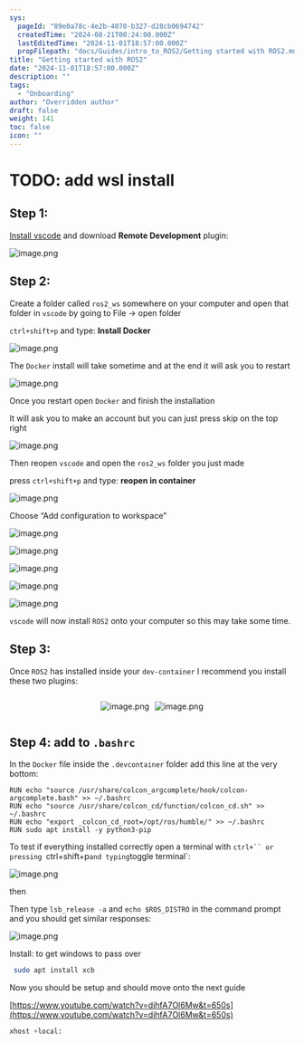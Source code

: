 ```yaml
---
sys:
  pageId: "89e0a78c-4e2b-4070-b327-d28cb0694742"
  createdTime: "2024-08-21T00:24:00.000Z"
  lastEditedTime: "2024-11-01T18:57:00.000Z"
  propFilepath: "docs/Guides/intro_to_ROS2/Getting started with ROS2.md"
title: "Getting started with ROS2"
date: "2024-11-01T18:57:00.000Z"
description: ""
tags:
  - "Onboarding"
author: "Overridden author"
draft: false
weight: 141
toc: false
icon: ""
---
```


# TODO: add wsl install

## Step 1:

[Install vscode](https://code.visualstudio.com/download) and download **Remote Development** plugin:

![image.png](https://prod-files-secure.s3.us-west-2.amazonaws.com/d518164a-d88e-44d1-a4ee-3adb3bd8bce0/efb52993-1881-4a40-b95e-6f020334f022/image.png?X-Amz-Algorithm=AWS4-HMAC-SHA256&X-Amz-Content-Sha256=UNSIGNED-PAYLOAD&X-Amz-Credential=ASIAZI2LB4667557DOLN%2F20250209%2Fus-west-2%2Fs3%2Faws4_request&X-Amz-Date=20250209T220250Z&X-Amz-Expires=3600&X-Amz-Security-Token=IQoJb3JpZ2luX2VjEJT%2F%2F%2F%2F%2F%2F%2F%2F%2F%2FwEaCXVzLXdlc3QtMiJHMEUCIQCKS6mEZ1hZ4e2%2FZvm2nI8v%2BM1x4ZiJSzgiyB0%2F6Ri0OwIgIcpc1v3n36Jr4SIj1ehG5iMtYL43sQikREJw5m1UEGcqiAQIrf%2F%2F%2F%2F%2F%2F%2F%2F%2F%2FARAAGgw2Mzc0MjMxODM4MDUiDGeOUifabnA4IfCgQircA2W%2FYPvi9qB8pdj%2F9NzcuOJbRsRJxmzKcPJaDv5MnTRvCUEfIUWPGDrFUU6cTvcFxH7dv7XOfRhjqdMCcdaX%2F5O94UFqO%2Bkd3kalKQqIobGEp%2FKfRsk2E6JNttwzMt8AaC41lRLYhVzZVh44v4K0HijU3SbG%2BP%2BQSmmIiG5c3wbMDrbzbxmdFTI7Tuaip5eKBwkQVByrXzG58Retnf8oF5kt%2FmEVU%2FEQq3YMC8p%2Flvwip0C7sX54kKoyh%2Flfk0SP9GnelJJiOEdC7bRzhhJLrl%2BcoDEE1213odi0TjNVKyhM%2FlzZ2ss72XNhpKpLBf7fv8Cllr1xw8E6Lq%2FwmUe3ca1dOwMKQ7%2BgzIVCslGgH8TKlbRtkd5cl6KKRiqQnSvUHrD9H%2Fbu7qY86DOrTnVZoYrfH9V37CAZZtH69%2Bpa72LKL9DATettyRAcqdKGtyQRXcBWqdCW1vSUk5CTIChjCsiHJQ%2FSCsxFvlVBk50nxqN%2FJ%2BB1NkCdhKIlyldYgNPFHfF9MrGBrwXJsP4jIynoIopb7WEJWp8hN1%2BESvG3WrJ3JK82PZgnnyZ0EQMFzNvIfyxm6Za4yV8buQ2JIWpaiVI6jGd9T3Jom1L3zFJ3%2F5b3inwFmmBsSx8nbpwtMPmOpL0GOqUB3KyIfvKtWBDMX7wulzjPUwuA8MuONaPNQIA%2BaytZyPZd4JOuqz7rgnEnWXIIDXgkG6VQRCd%2BUnGhyWpKH%2BW9gsSDqYPRlJXyg8MCooeG3kYWNHxwTA6TQzhishZxCJcaKy3vJ%2FOQhVqVE93aAaHmzywMTioPnwaAnOO06YwKPtF4D39VvwJu0KcQ4y%2FPxcroGYhgT8eIQJp2M1VRiumwtcvNpkxe&X-Amz-Signature=23dfbaa529d87bf37c52457b128c4e3c732f0ecb28fa51d028fcd4cd8aec6272&X-Amz-SignedHeaders=host&x-id=GetObject)

## Step 2:

Create a folder called `ros2_ws` somewhere on your computer and open that folder in `vscode` by going to File → open folder 

`ctrl+shift+p` and type: **Install Docker**

![image.png](https://prod-files-secure.s3.us-west-2.amazonaws.com/d518164a-d88e-44d1-a4ee-3adb3bd8bce0/2269dc0e-1cd5-47ff-bceb-c04ad9b2eab0/image.png?X-Amz-Algorithm=AWS4-HMAC-SHA256&X-Amz-Content-Sha256=UNSIGNED-PAYLOAD&X-Amz-Credential=ASIAZI2LB4667557DOLN%2F20250209%2Fus-west-2%2Fs3%2Faws4_request&X-Amz-Date=20250209T220250Z&X-Amz-Expires=3600&X-Amz-Security-Token=IQoJb3JpZ2luX2VjEJT%2F%2F%2F%2F%2F%2F%2F%2F%2F%2FwEaCXVzLXdlc3QtMiJHMEUCIQCKS6mEZ1hZ4e2%2FZvm2nI8v%2BM1x4ZiJSzgiyB0%2F6Ri0OwIgIcpc1v3n36Jr4SIj1ehG5iMtYL43sQikREJw5m1UEGcqiAQIrf%2F%2F%2F%2F%2F%2F%2F%2F%2F%2FARAAGgw2Mzc0MjMxODM4MDUiDGeOUifabnA4IfCgQircA2W%2FYPvi9qB8pdj%2F9NzcuOJbRsRJxmzKcPJaDv5MnTRvCUEfIUWPGDrFUU6cTvcFxH7dv7XOfRhjqdMCcdaX%2F5O94UFqO%2Bkd3kalKQqIobGEp%2FKfRsk2E6JNttwzMt8AaC41lRLYhVzZVh44v4K0HijU3SbG%2BP%2BQSmmIiG5c3wbMDrbzbxmdFTI7Tuaip5eKBwkQVByrXzG58Retnf8oF5kt%2FmEVU%2FEQq3YMC8p%2Flvwip0C7sX54kKoyh%2Flfk0SP9GnelJJiOEdC7bRzhhJLrl%2BcoDEE1213odi0TjNVKyhM%2FlzZ2ss72XNhpKpLBf7fv8Cllr1xw8E6Lq%2FwmUe3ca1dOwMKQ7%2BgzIVCslGgH8TKlbRtkd5cl6KKRiqQnSvUHrD9H%2Fbu7qY86DOrTnVZoYrfH9V37CAZZtH69%2Bpa72LKL9DATettyRAcqdKGtyQRXcBWqdCW1vSUk5CTIChjCsiHJQ%2FSCsxFvlVBk50nxqN%2FJ%2BB1NkCdhKIlyldYgNPFHfF9MrGBrwXJsP4jIynoIopb7WEJWp8hN1%2BESvG3WrJ3JK82PZgnnyZ0EQMFzNvIfyxm6Za4yV8buQ2JIWpaiVI6jGd9T3Jom1L3zFJ3%2F5b3inwFmmBsSx8nbpwtMPmOpL0GOqUB3KyIfvKtWBDMX7wulzjPUwuA8MuONaPNQIA%2BaytZyPZd4JOuqz7rgnEnWXIIDXgkG6VQRCd%2BUnGhyWpKH%2BW9gsSDqYPRlJXyg8MCooeG3kYWNHxwTA6TQzhishZxCJcaKy3vJ%2FOQhVqVE93aAaHmzywMTioPnwaAnOO06YwKPtF4D39VvwJu0KcQ4y%2FPxcroGYhgT8eIQJp2M1VRiumwtcvNpkxe&X-Amz-Signature=cbd45abef7f7f20536e000a0ec1dd783d0c07ff19a12b799d2ab9255b52f32e0&X-Amz-SignedHeaders=host&x-id=GetObject)

The `Docker` install will take sometime and at the end it will ask you to restart

![image.png](https://prod-files-secure.s3.us-west-2.amazonaws.com/d518164a-d88e-44d1-a4ee-3adb3bd8bce0/ed233f78-be33-4b1f-b89c-9c346c0e961e/image.png?X-Amz-Algorithm=AWS4-HMAC-SHA256&X-Amz-Content-Sha256=UNSIGNED-PAYLOAD&X-Amz-Credential=ASIAZI2LB4667557DOLN%2F20250209%2Fus-west-2%2Fs3%2Faws4_request&X-Amz-Date=20250209T220250Z&X-Amz-Expires=3600&X-Amz-Security-Token=IQoJb3JpZ2luX2VjEJT%2F%2F%2F%2F%2F%2F%2F%2F%2F%2FwEaCXVzLXdlc3QtMiJHMEUCIQCKS6mEZ1hZ4e2%2FZvm2nI8v%2BM1x4ZiJSzgiyB0%2F6Ri0OwIgIcpc1v3n36Jr4SIj1ehG5iMtYL43sQikREJw5m1UEGcqiAQIrf%2F%2F%2F%2F%2F%2F%2F%2F%2F%2FARAAGgw2Mzc0MjMxODM4MDUiDGeOUifabnA4IfCgQircA2W%2FYPvi9qB8pdj%2F9NzcuOJbRsRJxmzKcPJaDv5MnTRvCUEfIUWPGDrFUU6cTvcFxH7dv7XOfRhjqdMCcdaX%2F5O94UFqO%2Bkd3kalKQqIobGEp%2FKfRsk2E6JNttwzMt8AaC41lRLYhVzZVh44v4K0HijU3SbG%2BP%2BQSmmIiG5c3wbMDrbzbxmdFTI7Tuaip5eKBwkQVByrXzG58Retnf8oF5kt%2FmEVU%2FEQq3YMC8p%2Flvwip0C7sX54kKoyh%2Flfk0SP9GnelJJiOEdC7bRzhhJLrl%2BcoDEE1213odi0TjNVKyhM%2FlzZ2ss72XNhpKpLBf7fv8Cllr1xw8E6Lq%2FwmUe3ca1dOwMKQ7%2BgzIVCslGgH8TKlbRtkd5cl6KKRiqQnSvUHrD9H%2Fbu7qY86DOrTnVZoYrfH9V37CAZZtH69%2Bpa72LKL9DATettyRAcqdKGtyQRXcBWqdCW1vSUk5CTIChjCsiHJQ%2FSCsxFvlVBk50nxqN%2FJ%2BB1NkCdhKIlyldYgNPFHfF9MrGBrwXJsP4jIynoIopb7WEJWp8hN1%2BESvG3WrJ3JK82PZgnnyZ0EQMFzNvIfyxm6Za4yV8buQ2JIWpaiVI6jGd9T3Jom1L3zFJ3%2F5b3inwFmmBsSx8nbpwtMPmOpL0GOqUB3KyIfvKtWBDMX7wulzjPUwuA8MuONaPNQIA%2BaytZyPZd4JOuqz7rgnEnWXIIDXgkG6VQRCd%2BUnGhyWpKH%2BW9gsSDqYPRlJXyg8MCooeG3kYWNHxwTA6TQzhishZxCJcaKy3vJ%2FOQhVqVE93aAaHmzywMTioPnwaAnOO06YwKPtF4D39VvwJu0KcQ4y%2FPxcroGYhgT8eIQJp2M1VRiumwtcvNpkxe&X-Amz-Signature=ff6c5518494f50b79eba17e9c05e6dbc07ef6c7b9fcbfb88cd1cd2ce78f35995&X-Amz-SignedHeaders=host&x-id=GetObject)

Once you restart open `Docker` and finish the installation

It will ask you to make an account but you can just press skip on the top right

![image.png](https://prod-files-secure.s3.us-west-2.amazonaws.com/d518164a-d88e-44d1-a4ee-3adb3bd8bce0/21010ad9-1659-4fd9-9f59-9932a09b2a3d/image.png?X-Amz-Algorithm=AWS4-HMAC-SHA256&X-Amz-Content-Sha256=UNSIGNED-PAYLOAD&X-Amz-Credential=ASIAZI2LB4667557DOLN%2F20250209%2Fus-west-2%2Fs3%2Faws4_request&X-Amz-Date=20250209T220250Z&X-Amz-Expires=3600&X-Amz-Security-Token=IQoJb3JpZ2luX2VjEJT%2F%2F%2F%2F%2F%2F%2F%2F%2F%2FwEaCXVzLXdlc3QtMiJHMEUCIQCKS6mEZ1hZ4e2%2FZvm2nI8v%2BM1x4ZiJSzgiyB0%2F6Ri0OwIgIcpc1v3n36Jr4SIj1ehG5iMtYL43sQikREJw5m1UEGcqiAQIrf%2F%2F%2F%2F%2F%2F%2F%2F%2F%2FARAAGgw2Mzc0MjMxODM4MDUiDGeOUifabnA4IfCgQircA2W%2FYPvi9qB8pdj%2F9NzcuOJbRsRJxmzKcPJaDv5MnTRvCUEfIUWPGDrFUU6cTvcFxH7dv7XOfRhjqdMCcdaX%2F5O94UFqO%2Bkd3kalKQqIobGEp%2FKfRsk2E6JNttwzMt8AaC41lRLYhVzZVh44v4K0HijU3SbG%2BP%2BQSmmIiG5c3wbMDrbzbxmdFTI7Tuaip5eKBwkQVByrXzG58Retnf8oF5kt%2FmEVU%2FEQq3YMC8p%2Flvwip0C7sX54kKoyh%2Flfk0SP9GnelJJiOEdC7bRzhhJLrl%2BcoDEE1213odi0TjNVKyhM%2FlzZ2ss72XNhpKpLBf7fv8Cllr1xw8E6Lq%2FwmUe3ca1dOwMKQ7%2BgzIVCslGgH8TKlbRtkd5cl6KKRiqQnSvUHrD9H%2Fbu7qY86DOrTnVZoYrfH9V37CAZZtH69%2Bpa72LKL9DATettyRAcqdKGtyQRXcBWqdCW1vSUk5CTIChjCsiHJQ%2FSCsxFvlVBk50nxqN%2FJ%2BB1NkCdhKIlyldYgNPFHfF9MrGBrwXJsP4jIynoIopb7WEJWp8hN1%2BESvG3WrJ3JK82PZgnnyZ0EQMFzNvIfyxm6Za4yV8buQ2JIWpaiVI6jGd9T3Jom1L3zFJ3%2F5b3inwFmmBsSx8nbpwtMPmOpL0GOqUB3KyIfvKtWBDMX7wulzjPUwuA8MuONaPNQIA%2BaytZyPZd4JOuqz7rgnEnWXIIDXgkG6VQRCd%2BUnGhyWpKH%2BW9gsSDqYPRlJXyg8MCooeG3kYWNHxwTA6TQzhishZxCJcaKy3vJ%2FOQhVqVE93aAaHmzywMTioPnwaAnOO06YwKPtF4D39VvwJu0KcQ4y%2FPxcroGYhgT8eIQJp2M1VRiumwtcvNpkxe&X-Amz-Signature=b6067243d738bb5da0f3935c60e810f4c669804e6125f5227995d9de34a9c5ad&X-Amz-SignedHeaders=host&x-id=GetObject)

Then reopen `vscode` and open the `ros2_ws` folder you just made

press `ctrl+shift+p` and type: **reopen in container**

![image.png](https://prod-files-secure.s3.us-west-2.amazonaws.com/d518164a-d88e-44d1-a4ee-3adb3bd8bce0/4e93b8c2-41ad-488c-8095-c74205196118/image.png?X-Amz-Algorithm=AWS4-HMAC-SHA256&X-Amz-Content-Sha256=UNSIGNED-PAYLOAD&X-Amz-Credential=ASIAZI2LB4667557DOLN%2F20250209%2Fus-west-2%2Fs3%2Faws4_request&X-Amz-Date=20250209T220250Z&X-Amz-Expires=3600&X-Amz-Security-Token=IQoJb3JpZ2luX2VjEJT%2F%2F%2F%2F%2F%2F%2F%2F%2F%2FwEaCXVzLXdlc3QtMiJHMEUCIQCKS6mEZ1hZ4e2%2FZvm2nI8v%2BM1x4ZiJSzgiyB0%2F6Ri0OwIgIcpc1v3n36Jr4SIj1ehG5iMtYL43sQikREJw5m1UEGcqiAQIrf%2F%2F%2F%2F%2F%2F%2F%2F%2F%2FARAAGgw2Mzc0MjMxODM4MDUiDGeOUifabnA4IfCgQircA2W%2FYPvi9qB8pdj%2F9NzcuOJbRsRJxmzKcPJaDv5MnTRvCUEfIUWPGDrFUU6cTvcFxH7dv7XOfRhjqdMCcdaX%2F5O94UFqO%2Bkd3kalKQqIobGEp%2FKfRsk2E6JNttwzMt8AaC41lRLYhVzZVh44v4K0HijU3SbG%2BP%2BQSmmIiG5c3wbMDrbzbxmdFTI7Tuaip5eKBwkQVByrXzG58Retnf8oF5kt%2FmEVU%2FEQq3YMC8p%2Flvwip0C7sX54kKoyh%2Flfk0SP9GnelJJiOEdC7bRzhhJLrl%2BcoDEE1213odi0TjNVKyhM%2FlzZ2ss72XNhpKpLBf7fv8Cllr1xw8E6Lq%2FwmUe3ca1dOwMKQ7%2BgzIVCslGgH8TKlbRtkd5cl6KKRiqQnSvUHrD9H%2Fbu7qY86DOrTnVZoYrfH9V37CAZZtH69%2Bpa72LKL9DATettyRAcqdKGtyQRXcBWqdCW1vSUk5CTIChjCsiHJQ%2FSCsxFvlVBk50nxqN%2FJ%2BB1NkCdhKIlyldYgNPFHfF9MrGBrwXJsP4jIynoIopb7WEJWp8hN1%2BESvG3WrJ3JK82PZgnnyZ0EQMFzNvIfyxm6Za4yV8buQ2JIWpaiVI6jGd9T3Jom1L3zFJ3%2F5b3inwFmmBsSx8nbpwtMPmOpL0GOqUB3KyIfvKtWBDMX7wulzjPUwuA8MuONaPNQIA%2BaytZyPZd4JOuqz7rgnEnWXIIDXgkG6VQRCd%2BUnGhyWpKH%2BW9gsSDqYPRlJXyg8MCooeG3kYWNHxwTA6TQzhishZxCJcaKy3vJ%2FOQhVqVE93aAaHmzywMTioPnwaAnOO06YwKPtF4D39VvwJu0KcQ4y%2FPxcroGYhgT8eIQJp2M1VRiumwtcvNpkxe&X-Amz-Signature=25c57d6c6e1761d1385b780c434592486fd3f7bcd00627a665dacc0271340b5f&X-Amz-SignedHeaders=host&x-id=GetObject)

Choose “Add configuration to workspace”

![image.png](https://prod-files-secure.s3.us-west-2.amazonaws.com/d518164a-d88e-44d1-a4ee-3adb3bd8bce0/9560b282-5060-4989-ba37-97e7b2c22476/image.png?X-Amz-Algorithm=AWS4-HMAC-SHA256&X-Amz-Content-Sha256=UNSIGNED-PAYLOAD&X-Amz-Credential=ASIAZI2LB4667557DOLN%2F20250209%2Fus-west-2%2Fs3%2Faws4_request&X-Amz-Date=20250209T220250Z&X-Amz-Expires=3600&X-Amz-Security-Token=IQoJb3JpZ2luX2VjEJT%2F%2F%2F%2F%2F%2F%2F%2F%2F%2FwEaCXVzLXdlc3QtMiJHMEUCIQCKS6mEZ1hZ4e2%2FZvm2nI8v%2BM1x4ZiJSzgiyB0%2F6Ri0OwIgIcpc1v3n36Jr4SIj1ehG5iMtYL43sQikREJw5m1UEGcqiAQIrf%2F%2F%2F%2F%2F%2F%2F%2F%2F%2FARAAGgw2Mzc0MjMxODM4MDUiDGeOUifabnA4IfCgQircA2W%2FYPvi9qB8pdj%2F9NzcuOJbRsRJxmzKcPJaDv5MnTRvCUEfIUWPGDrFUU6cTvcFxH7dv7XOfRhjqdMCcdaX%2F5O94UFqO%2Bkd3kalKQqIobGEp%2FKfRsk2E6JNttwzMt8AaC41lRLYhVzZVh44v4K0HijU3SbG%2BP%2BQSmmIiG5c3wbMDrbzbxmdFTI7Tuaip5eKBwkQVByrXzG58Retnf8oF5kt%2FmEVU%2FEQq3YMC8p%2Flvwip0C7sX54kKoyh%2Flfk0SP9GnelJJiOEdC7bRzhhJLrl%2BcoDEE1213odi0TjNVKyhM%2FlzZ2ss72XNhpKpLBf7fv8Cllr1xw8E6Lq%2FwmUe3ca1dOwMKQ7%2BgzIVCslGgH8TKlbRtkd5cl6KKRiqQnSvUHrD9H%2Fbu7qY86DOrTnVZoYrfH9V37CAZZtH69%2Bpa72LKL9DATettyRAcqdKGtyQRXcBWqdCW1vSUk5CTIChjCsiHJQ%2FSCsxFvlVBk50nxqN%2FJ%2BB1NkCdhKIlyldYgNPFHfF9MrGBrwXJsP4jIynoIopb7WEJWp8hN1%2BESvG3WrJ3JK82PZgnnyZ0EQMFzNvIfyxm6Za4yV8buQ2JIWpaiVI6jGd9T3Jom1L3zFJ3%2F5b3inwFmmBsSx8nbpwtMPmOpL0GOqUB3KyIfvKtWBDMX7wulzjPUwuA8MuONaPNQIA%2BaytZyPZd4JOuqz7rgnEnWXIIDXgkG6VQRCd%2BUnGhyWpKH%2BW9gsSDqYPRlJXyg8MCooeG3kYWNHxwTA6TQzhishZxCJcaKy3vJ%2FOQhVqVE93aAaHmzywMTioPnwaAnOO06YwKPtF4D39VvwJu0KcQ4y%2FPxcroGYhgT8eIQJp2M1VRiumwtcvNpkxe&X-Amz-Signature=77bd3b7d9459b8b1cb096686b342174bdc2fd1a50282af28300ee001430f7c4f&X-Amz-SignedHeaders=host&x-id=GetObject)

![image.png](https://prod-files-secure.s3.us-west-2.amazonaws.com/d518164a-d88e-44d1-a4ee-3adb3bd8bce0/2ee63f81-886b-48e8-a553-dc6e5eac99e4/image.png?X-Amz-Algorithm=AWS4-HMAC-SHA256&X-Amz-Content-Sha256=UNSIGNED-PAYLOAD&X-Amz-Credential=ASIAZI2LB4667557DOLN%2F20250209%2Fus-west-2%2Fs3%2Faws4_request&X-Amz-Date=20250209T220250Z&X-Amz-Expires=3600&X-Amz-Security-Token=IQoJb3JpZ2luX2VjEJT%2F%2F%2F%2F%2F%2F%2F%2F%2F%2FwEaCXVzLXdlc3QtMiJHMEUCIQCKS6mEZ1hZ4e2%2FZvm2nI8v%2BM1x4ZiJSzgiyB0%2F6Ri0OwIgIcpc1v3n36Jr4SIj1ehG5iMtYL43sQikREJw5m1UEGcqiAQIrf%2F%2F%2F%2F%2F%2F%2F%2F%2F%2FARAAGgw2Mzc0MjMxODM4MDUiDGeOUifabnA4IfCgQircA2W%2FYPvi9qB8pdj%2F9NzcuOJbRsRJxmzKcPJaDv5MnTRvCUEfIUWPGDrFUU6cTvcFxH7dv7XOfRhjqdMCcdaX%2F5O94UFqO%2Bkd3kalKQqIobGEp%2FKfRsk2E6JNttwzMt8AaC41lRLYhVzZVh44v4K0HijU3SbG%2BP%2BQSmmIiG5c3wbMDrbzbxmdFTI7Tuaip5eKBwkQVByrXzG58Retnf8oF5kt%2FmEVU%2FEQq3YMC8p%2Flvwip0C7sX54kKoyh%2Flfk0SP9GnelJJiOEdC7bRzhhJLrl%2BcoDEE1213odi0TjNVKyhM%2FlzZ2ss72XNhpKpLBf7fv8Cllr1xw8E6Lq%2FwmUe3ca1dOwMKQ7%2BgzIVCslGgH8TKlbRtkd5cl6KKRiqQnSvUHrD9H%2Fbu7qY86DOrTnVZoYrfH9V37CAZZtH69%2Bpa72LKL9DATettyRAcqdKGtyQRXcBWqdCW1vSUk5CTIChjCsiHJQ%2FSCsxFvlVBk50nxqN%2FJ%2BB1NkCdhKIlyldYgNPFHfF9MrGBrwXJsP4jIynoIopb7WEJWp8hN1%2BESvG3WrJ3JK82PZgnnyZ0EQMFzNvIfyxm6Za4yV8buQ2JIWpaiVI6jGd9T3Jom1L3zFJ3%2F5b3inwFmmBsSx8nbpwtMPmOpL0GOqUB3KyIfvKtWBDMX7wulzjPUwuA8MuONaPNQIA%2BaytZyPZd4JOuqz7rgnEnWXIIDXgkG6VQRCd%2BUnGhyWpKH%2BW9gsSDqYPRlJXyg8MCooeG3kYWNHxwTA6TQzhishZxCJcaKy3vJ%2FOQhVqVE93aAaHmzywMTioPnwaAnOO06YwKPtF4D39VvwJu0KcQ4y%2FPxcroGYhgT8eIQJp2M1VRiumwtcvNpkxe&X-Amz-Signature=ec3c7b1e0769c999da2397aca03a87370cf87171de3253daf2f2379f7bb74122&X-Amz-SignedHeaders=host&x-id=GetObject)

![image.png](https://prod-files-secure.s3.us-west-2.amazonaws.com/d518164a-d88e-44d1-a4ee-3adb3bd8bce0/ae1580b2-b048-407e-aed9-b584224a7a04/image.png?X-Amz-Algorithm=AWS4-HMAC-SHA256&X-Amz-Content-Sha256=UNSIGNED-PAYLOAD&X-Amz-Credential=ASIAZI2LB4667557DOLN%2F20250209%2Fus-west-2%2Fs3%2Faws4_request&X-Amz-Date=20250209T220250Z&X-Amz-Expires=3600&X-Amz-Security-Token=IQoJb3JpZ2luX2VjEJT%2F%2F%2F%2F%2F%2F%2F%2F%2F%2FwEaCXVzLXdlc3QtMiJHMEUCIQCKS6mEZ1hZ4e2%2FZvm2nI8v%2BM1x4ZiJSzgiyB0%2F6Ri0OwIgIcpc1v3n36Jr4SIj1ehG5iMtYL43sQikREJw5m1UEGcqiAQIrf%2F%2F%2F%2F%2F%2F%2F%2F%2F%2FARAAGgw2Mzc0MjMxODM4MDUiDGeOUifabnA4IfCgQircA2W%2FYPvi9qB8pdj%2F9NzcuOJbRsRJxmzKcPJaDv5MnTRvCUEfIUWPGDrFUU6cTvcFxH7dv7XOfRhjqdMCcdaX%2F5O94UFqO%2Bkd3kalKQqIobGEp%2FKfRsk2E6JNttwzMt8AaC41lRLYhVzZVh44v4K0HijU3SbG%2BP%2BQSmmIiG5c3wbMDrbzbxmdFTI7Tuaip5eKBwkQVByrXzG58Retnf8oF5kt%2FmEVU%2FEQq3YMC8p%2Flvwip0C7sX54kKoyh%2Flfk0SP9GnelJJiOEdC7bRzhhJLrl%2BcoDEE1213odi0TjNVKyhM%2FlzZ2ss72XNhpKpLBf7fv8Cllr1xw8E6Lq%2FwmUe3ca1dOwMKQ7%2BgzIVCslGgH8TKlbRtkd5cl6KKRiqQnSvUHrD9H%2Fbu7qY86DOrTnVZoYrfH9V37CAZZtH69%2Bpa72LKL9DATettyRAcqdKGtyQRXcBWqdCW1vSUk5CTIChjCsiHJQ%2FSCsxFvlVBk50nxqN%2FJ%2BB1NkCdhKIlyldYgNPFHfF9MrGBrwXJsP4jIynoIopb7WEJWp8hN1%2BESvG3WrJ3JK82PZgnnyZ0EQMFzNvIfyxm6Za4yV8buQ2JIWpaiVI6jGd9T3Jom1L3zFJ3%2F5b3inwFmmBsSx8nbpwtMPmOpL0GOqUB3KyIfvKtWBDMX7wulzjPUwuA8MuONaPNQIA%2BaytZyPZd4JOuqz7rgnEnWXIIDXgkG6VQRCd%2BUnGhyWpKH%2BW9gsSDqYPRlJXyg8MCooeG3kYWNHxwTA6TQzhishZxCJcaKy3vJ%2FOQhVqVE93aAaHmzywMTioPnwaAnOO06YwKPtF4D39VvwJu0KcQ4y%2FPxcroGYhgT8eIQJp2M1VRiumwtcvNpkxe&X-Amz-Signature=79b085e9468a203c3116ee0da641b10fdead49c54196519593c793e7124bad99&X-Amz-SignedHeaders=host&x-id=GetObject)

![image.png](https://prod-files-secure.s3.us-west-2.amazonaws.com/d518164a-d88e-44d1-a4ee-3adb3bd8bce0/53255b28-f75e-430f-b9e3-c0ac8577e42b/image.png?X-Amz-Algorithm=AWS4-HMAC-SHA256&X-Amz-Content-Sha256=UNSIGNED-PAYLOAD&X-Amz-Credential=ASIAZI2LB4667557DOLN%2F20250209%2Fus-west-2%2Fs3%2Faws4_request&X-Amz-Date=20250209T220250Z&X-Amz-Expires=3600&X-Amz-Security-Token=IQoJb3JpZ2luX2VjEJT%2F%2F%2F%2F%2F%2F%2F%2F%2F%2FwEaCXVzLXdlc3QtMiJHMEUCIQCKS6mEZ1hZ4e2%2FZvm2nI8v%2BM1x4ZiJSzgiyB0%2F6Ri0OwIgIcpc1v3n36Jr4SIj1ehG5iMtYL43sQikREJw5m1UEGcqiAQIrf%2F%2F%2F%2F%2F%2F%2F%2F%2F%2FARAAGgw2Mzc0MjMxODM4MDUiDGeOUifabnA4IfCgQircA2W%2FYPvi9qB8pdj%2F9NzcuOJbRsRJxmzKcPJaDv5MnTRvCUEfIUWPGDrFUU6cTvcFxH7dv7XOfRhjqdMCcdaX%2F5O94UFqO%2Bkd3kalKQqIobGEp%2FKfRsk2E6JNttwzMt8AaC41lRLYhVzZVh44v4K0HijU3SbG%2BP%2BQSmmIiG5c3wbMDrbzbxmdFTI7Tuaip5eKBwkQVByrXzG58Retnf8oF5kt%2FmEVU%2FEQq3YMC8p%2Flvwip0C7sX54kKoyh%2Flfk0SP9GnelJJiOEdC7bRzhhJLrl%2BcoDEE1213odi0TjNVKyhM%2FlzZ2ss72XNhpKpLBf7fv8Cllr1xw8E6Lq%2FwmUe3ca1dOwMKQ7%2BgzIVCslGgH8TKlbRtkd5cl6KKRiqQnSvUHrD9H%2Fbu7qY86DOrTnVZoYrfH9V37CAZZtH69%2Bpa72LKL9DATettyRAcqdKGtyQRXcBWqdCW1vSUk5CTIChjCsiHJQ%2FSCsxFvlVBk50nxqN%2FJ%2BB1NkCdhKIlyldYgNPFHfF9MrGBrwXJsP4jIynoIopb7WEJWp8hN1%2BESvG3WrJ3JK82PZgnnyZ0EQMFzNvIfyxm6Za4yV8buQ2JIWpaiVI6jGd9T3Jom1L3zFJ3%2F5b3inwFmmBsSx8nbpwtMPmOpL0GOqUB3KyIfvKtWBDMX7wulzjPUwuA8MuONaPNQIA%2BaytZyPZd4JOuqz7rgnEnWXIIDXgkG6VQRCd%2BUnGhyWpKH%2BW9gsSDqYPRlJXyg8MCooeG3kYWNHxwTA6TQzhishZxCJcaKy3vJ%2FOQhVqVE93aAaHmzywMTioPnwaAnOO06YwKPtF4D39VvwJu0KcQ4y%2FPxcroGYhgT8eIQJp2M1VRiumwtcvNpkxe&X-Amz-Signature=3c45d63228df681e5dc7212f7f011d7ff09a970365d93a64541b0a71c34fd533&X-Amz-SignedHeaders=host&x-id=GetObject)

![image.png](https://prod-files-secure.s3.us-west-2.amazonaws.com/d518164a-d88e-44d1-a4ee-3adb3bd8bce0/7c562767-5af9-4ffb-97d1-327bcdf4ee00/image.png?X-Amz-Algorithm=AWS4-HMAC-SHA256&X-Amz-Content-Sha256=UNSIGNED-PAYLOAD&X-Amz-Credential=ASIAZI2LB4667557DOLN%2F20250209%2Fus-west-2%2Fs3%2Faws4_request&X-Amz-Date=20250209T220250Z&X-Amz-Expires=3600&X-Amz-Security-Token=IQoJb3JpZ2luX2VjEJT%2F%2F%2F%2F%2F%2F%2F%2F%2F%2FwEaCXVzLXdlc3QtMiJHMEUCIQCKS6mEZ1hZ4e2%2FZvm2nI8v%2BM1x4ZiJSzgiyB0%2F6Ri0OwIgIcpc1v3n36Jr4SIj1ehG5iMtYL43sQikREJw5m1UEGcqiAQIrf%2F%2F%2F%2F%2F%2F%2F%2F%2F%2FARAAGgw2Mzc0MjMxODM4MDUiDGeOUifabnA4IfCgQircA2W%2FYPvi9qB8pdj%2F9NzcuOJbRsRJxmzKcPJaDv5MnTRvCUEfIUWPGDrFUU6cTvcFxH7dv7XOfRhjqdMCcdaX%2F5O94UFqO%2Bkd3kalKQqIobGEp%2FKfRsk2E6JNttwzMt8AaC41lRLYhVzZVh44v4K0HijU3SbG%2BP%2BQSmmIiG5c3wbMDrbzbxmdFTI7Tuaip5eKBwkQVByrXzG58Retnf8oF5kt%2FmEVU%2FEQq3YMC8p%2Flvwip0C7sX54kKoyh%2Flfk0SP9GnelJJiOEdC7bRzhhJLrl%2BcoDEE1213odi0TjNVKyhM%2FlzZ2ss72XNhpKpLBf7fv8Cllr1xw8E6Lq%2FwmUe3ca1dOwMKQ7%2BgzIVCslGgH8TKlbRtkd5cl6KKRiqQnSvUHrD9H%2Fbu7qY86DOrTnVZoYrfH9V37CAZZtH69%2Bpa72LKL9DATettyRAcqdKGtyQRXcBWqdCW1vSUk5CTIChjCsiHJQ%2FSCsxFvlVBk50nxqN%2FJ%2BB1NkCdhKIlyldYgNPFHfF9MrGBrwXJsP4jIynoIopb7WEJWp8hN1%2BESvG3WrJ3JK82PZgnnyZ0EQMFzNvIfyxm6Za4yV8buQ2JIWpaiVI6jGd9T3Jom1L3zFJ3%2F5b3inwFmmBsSx8nbpwtMPmOpL0GOqUB3KyIfvKtWBDMX7wulzjPUwuA8MuONaPNQIA%2BaytZyPZd4JOuqz7rgnEnWXIIDXgkG6VQRCd%2BUnGhyWpKH%2BW9gsSDqYPRlJXyg8MCooeG3kYWNHxwTA6TQzhishZxCJcaKy3vJ%2FOQhVqVE93aAaHmzywMTioPnwaAnOO06YwKPtF4D39VvwJu0KcQ4y%2FPxcroGYhgT8eIQJp2M1VRiumwtcvNpkxe&X-Amz-Signature=28e52402ac6f6466625b2f2d5029920fd1dc9d7f195c47050c69dd5563508bea&X-Amz-SignedHeaders=host&x-id=GetObject)

`vscode` will now install `ROS2` onto your computer so this may take some time.

## Step 3:

Once `ROS2` has installed inside your `dev-container` I recommend you install these two plugins:

<div style="display: flex;flex-direction: row; column-gap:10px; max-width: 630px;justify-content: center;">
<div>

![image.png](https://prod-files-secure.s3.us-west-2.amazonaws.com/d518164a-d88e-44d1-a4ee-3adb3bd8bce0/3fc3d550-5a54-4ba1-ba6b-faa01cdb7369/image.png?X-Amz-Algorithm=AWS4-HMAC-SHA256&X-Amz-Content-Sha256=UNSIGNED-PAYLOAD&X-Amz-Credential=ASIAZI2LB4667N7X77BE%2F20250209%2Fus-west-2%2Fs3%2Faws4_request&X-Amz-Date=20250209T220252Z&X-Amz-Expires=3600&X-Amz-Security-Token=IQoJb3JpZ2luX2VjEJT%2F%2F%2F%2F%2F%2F%2F%2F%2F%2FwEaCXVzLXdlc3QtMiJHMEUCIQD54zN9hzgcmNlArnA%2B4qC9efiaQCfV7bhJuLWfun6crQIgTQKQiNCYoORVj2pSjyeDZsGhfis7Pr5Du0wutfJ3jagqiAQIrf%2F%2F%2F%2F%2F%2F%2F%2F%2F%2FARAAGgw2Mzc0MjMxODM4MDUiDNbLm%2BBNZKS%2F9MzxSSrcA1sHzh9ymnEw%2B1ytzckWz9K7ApH5mZMFvscN%2FQVSeFFQZlUfnQBQl3uDizmMovHUeAxAkQdyHW7Jna5%2BRZjfDy6uhOQUKnpSOZsAcm%2Bkmmx6oyt%2BVP3XWUi0qAljdNitEwd3WydRjp89ZBgoDlHWltvruFsdnAyIl35nhSJ%2FblX1jfpO22YJCnP0vUUBWf7OyQJBkPBGMTr4mTKHuBK7Q9waHCrVdyYUuREpIHsvRRsF6Q2q67NT91PYnJ7K%2FF054E4UVp6n%2BFWhhSst8SAg9fkQ1qIgHz2UQ%2F32NqMyyQU0dhFDsmNfvFE0xLdE3dpEhKMRzaPSkDN13MY3P%2BbTvpxV%2FYMMZNv5l%2BXrD1zBND1esnAhGRU7xGV1Qc0YO6JAPAE9nNDXI4ch6hAnY3EW77w7tcMXm4t4WXOWo5Mu0vPMWZSYH0qLbEG5Yr%2BPZFMiJUN003bKTu3VYRQuqMLhAJOxcvUO2TJ1clyupU2Cwc7lcmqrYLFL3d19ColqQDxYFJYfuSbSrV6Hxy0Hh6RDpR2kccqlWNwl386GnS0vRtZtVfOmvkg8pG9wNs5RBXvW7efLjgVweejlUR8vR8%2BBAyAGnDHHBLDiLCDyLpZdhdrHR1UfBNxiZ3065O7TMIeQpL0GOqUB0jbFRgKFqG5g49%2BuexKuYVAPncAByU56azPZoMNBVSl9S6vglbSgaq5W48qaKXhDmpOKVBp%2F7lk82nEvpXKJBC3qvuGfbsjmd%2FR%2BQYOXHNM2XIImPtDLHdGYn%2B3qnAas8%2FAN7c%2FfQ0wWS5ASG3QlyOzNodOlnPpZjkbm74%2F2i6LjBcLL3p645JWQt3yiijF95hHcaHpQ6lHaT8t5H5XJwfymhkov&X-Amz-Signature=260699acd504f404263a581329ac7c248e7b19f7053dc5195d6d00a21a194f33&X-Amz-SignedHeaders=host&x-id=GetObject)

</div>
<div>

![image.png](https://prod-files-secure.s3.us-west-2.amazonaws.com/d518164a-d88e-44d1-a4ee-3adb3bd8bce0/d994cc66-13c2-4093-a5a3-f84cf4601a82/image.png?X-Amz-Algorithm=AWS4-HMAC-SHA256&X-Amz-Content-Sha256=UNSIGNED-PAYLOAD&X-Amz-Credential=ASIAZI2LB46665FG2IK5%2F20250209%2Fus-west-2%2Fs3%2Faws4_request&X-Amz-Date=20250209T220252Z&X-Amz-Expires=3600&X-Amz-Security-Token=IQoJb3JpZ2luX2VjEJT%2F%2F%2F%2F%2F%2F%2F%2F%2F%2FwEaCXVzLXdlc3QtMiJHMEUCIQCNgZ0tREcgPW6T4KvDn4s%2BvFSV7zQWhP%2B91%2BpY8t2TeAIgZVUKmNVdHrhemnQERzFLyUzvZztjad6B0seqcV1PFAsqiAQIrf%2F%2F%2F%2F%2F%2F%2F%2F%2F%2FARAAGgw2Mzc0MjMxODM4MDUiDNs3q5e5%2B7hPKfTU6SrcA4Z3CG7DSDGC5gGxISRiLfxbPEZuuoOlUokVbosOrVSUQwf%2B7AnUo3ZQpszG58ffk1wNU2ZIzSOpF9jtzgabthdcr8czZ6KlWvuLkv2tOGmYCz1JvF%2FoSYfPEPskVGOxkscas6cCAmwCdLyzlX%2BGuOZW4xT7Ucxfuf41j44t%2B6R0PfFDfRNySR%2FS06VY7xroeTGz%2FaS8yhbBSiKbruuFpFDlgudmmVmiVyVW4tO4OvDTeW%2B75HpYPDYfNhOaDG6FyoNvHVa2wTOoRYZiih1yKjPkHI%2B8KbbpceGokt8g5EmI2kE1vgoMJYYecp%2FghFH3dsXqU7ZjT5muDEBVJtR1dK7KSGndkkwYR%2F5Ks%2BhrhzrfFqPzlY6PLsNunyro7qSGUWAG%2F86y8WsxaOQVl0l5MUmIKv1jzWp35GO5XO7wRF2dHTG6ofuPg5rPTwqisce%2F372ugLouhbnb%2BuO0kusAECVPq%2Bc0uiq4I8iuMb1R%2BNDU%2FMzSqJdJxMHLArwB8jYRaDKiKFEdTBcKRDG1WhJ2U%2F792aTmxU6IHO6EcU4A9gAwxEWHFczG9c6hPkHlUWMpYLUYK5jQU4kRx8DB4Rp%2BvDeW4ON%2BXr8egbE9QWba5nCO2j6jaC3xC1hh2KPtMKiPpL0GOqUBXITJKduEijKnzQ9GubIb4pqrU%2BRcOn2hEheTomEVkpDjbYasrxGEiaqqFJx6XV7H0csGUeEibLqCvwcJP3ubl0%2FOgI4YPbpACfhQYeV1WWJukUFUTCpXInf%2BfNdyGtQRxfBjbSWlW2zyhJUt5K2lDVo%2Beq0ymliTZ3g7VR0W4ZYV21YuV76qELILdT4%2FT6ifmFsGedr6d%2B3UG71ITehyF6%2BOcZjc&X-Amz-Signature=6c7b4b2892d20287df0d2bdef2a5c05f788aa91f3d5d1dc3bc06045ea8fe98da&X-Amz-SignedHeaders=host&x-id=GetObject)

</div>
</div>

## Step 4: add to `.bashrc`

In the `Docker` file inside the `.devcontainer` folder add this line at the very bottom: 

```docker
RUN echo "source /usr/share/colcon_argcomplete/hook/colcon-argcomplete.bash" >> ~/.bashrc
RUN echo "source /usr/share/colcon_cd/function/colcon_cd.sh" >> ~/.bashrc
RUN echo "export _colcon_cd_root=/opt/ros/humble/" >> ~/.bashrc
RUN sudo apt install -y python3-pip 
```

To test if everything installed correctly open a terminal with `ctrl+`` or pressing `ctrl+shift+p` and typing `toggle terminal`:

![image.png](https://prod-files-secure.s3.us-west-2.amazonaws.com/d518164a-d88e-44d1-a4ee-3adb3bd8bce0/6a4943d8-b04e-4c02-9a58-775f3384d1a5/image.png?X-Amz-Algorithm=AWS4-HMAC-SHA256&X-Amz-Content-Sha256=UNSIGNED-PAYLOAD&X-Amz-Credential=ASIAZI2LB4667557DOLN%2F20250209%2Fus-west-2%2Fs3%2Faws4_request&X-Amz-Date=20250209T220250Z&X-Amz-Expires=3600&X-Amz-Security-Token=IQoJb3JpZ2luX2VjEJT%2F%2F%2F%2F%2F%2F%2F%2F%2F%2FwEaCXVzLXdlc3QtMiJHMEUCIQCKS6mEZ1hZ4e2%2FZvm2nI8v%2BM1x4ZiJSzgiyB0%2F6Ri0OwIgIcpc1v3n36Jr4SIj1ehG5iMtYL43sQikREJw5m1UEGcqiAQIrf%2F%2F%2F%2F%2F%2F%2F%2F%2F%2FARAAGgw2Mzc0MjMxODM4MDUiDGeOUifabnA4IfCgQircA2W%2FYPvi9qB8pdj%2F9NzcuOJbRsRJxmzKcPJaDv5MnTRvCUEfIUWPGDrFUU6cTvcFxH7dv7XOfRhjqdMCcdaX%2F5O94UFqO%2Bkd3kalKQqIobGEp%2FKfRsk2E6JNttwzMt8AaC41lRLYhVzZVh44v4K0HijU3SbG%2BP%2BQSmmIiG5c3wbMDrbzbxmdFTI7Tuaip5eKBwkQVByrXzG58Retnf8oF5kt%2FmEVU%2FEQq3YMC8p%2Flvwip0C7sX54kKoyh%2Flfk0SP9GnelJJiOEdC7bRzhhJLrl%2BcoDEE1213odi0TjNVKyhM%2FlzZ2ss72XNhpKpLBf7fv8Cllr1xw8E6Lq%2FwmUe3ca1dOwMKQ7%2BgzIVCslGgH8TKlbRtkd5cl6KKRiqQnSvUHrD9H%2Fbu7qY86DOrTnVZoYrfH9V37CAZZtH69%2Bpa72LKL9DATettyRAcqdKGtyQRXcBWqdCW1vSUk5CTIChjCsiHJQ%2FSCsxFvlVBk50nxqN%2FJ%2BB1NkCdhKIlyldYgNPFHfF9MrGBrwXJsP4jIynoIopb7WEJWp8hN1%2BESvG3WrJ3JK82PZgnnyZ0EQMFzNvIfyxm6Za4yV8buQ2JIWpaiVI6jGd9T3Jom1L3zFJ3%2F5b3inwFmmBsSx8nbpwtMPmOpL0GOqUB3KyIfvKtWBDMX7wulzjPUwuA8MuONaPNQIA%2BaytZyPZd4JOuqz7rgnEnWXIIDXgkG6VQRCd%2BUnGhyWpKH%2BW9gsSDqYPRlJXyg8MCooeG3kYWNHxwTA6TQzhishZxCJcaKy3vJ%2FOQhVqVE93aAaHmzywMTioPnwaAnOO06YwKPtF4D39VvwJu0KcQ4y%2FPxcroGYhgT8eIQJp2M1VRiumwtcvNpkxe&X-Amz-Signature=b2f988cdb14cb2b6d1b0339fc156af5cc39b0cde5bc8c20d028ebbf0ee58378b&X-Amz-SignedHeaders=host&x-id=GetObject)

then 

Then type `lsb_release -a` and `echo $ROS_DISTRO` in the command prompt and you should get similar responses:

![image.png](https://prod-files-secure.s3.us-west-2.amazonaws.com/d518164a-d88e-44d1-a4ee-3adb3bd8bce0/3e635dec-a805-4e85-8b9e-d000e5b71a4e/image.png?X-Amz-Algorithm=AWS4-HMAC-SHA256&X-Amz-Content-Sha256=UNSIGNED-PAYLOAD&X-Amz-Credential=ASIAZI2LB4667557DOLN%2F20250209%2Fus-west-2%2Fs3%2Faws4_request&X-Amz-Date=20250209T220250Z&X-Amz-Expires=3600&X-Amz-Security-Token=IQoJb3JpZ2luX2VjEJT%2F%2F%2F%2F%2F%2F%2F%2F%2F%2FwEaCXVzLXdlc3QtMiJHMEUCIQCKS6mEZ1hZ4e2%2FZvm2nI8v%2BM1x4ZiJSzgiyB0%2F6Ri0OwIgIcpc1v3n36Jr4SIj1ehG5iMtYL43sQikREJw5m1UEGcqiAQIrf%2F%2F%2F%2F%2F%2F%2F%2F%2F%2FARAAGgw2Mzc0MjMxODM4MDUiDGeOUifabnA4IfCgQircA2W%2FYPvi9qB8pdj%2F9NzcuOJbRsRJxmzKcPJaDv5MnTRvCUEfIUWPGDrFUU6cTvcFxH7dv7XOfRhjqdMCcdaX%2F5O94UFqO%2Bkd3kalKQqIobGEp%2FKfRsk2E6JNttwzMt8AaC41lRLYhVzZVh44v4K0HijU3SbG%2BP%2BQSmmIiG5c3wbMDrbzbxmdFTI7Tuaip5eKBwkQVByrXzG58Retnf8oF5kt%2FmEVU%2FEQq3YMC8p%2Flvwip0C7sX54kKoyh%2Flfk0SP9GnelJJiOEdC7bRzhhJLrl%2BcoDEE1213odi0TjNVKyhM%2FlzZ2ss72XNhpKpLBf7fv8Cllr1xw8E6Lq%2FwmUe3ca1dOwMKQ7%2BgzIVCslGgH8TKlbRtkd5cl6KKRiqQnSvUHrD9H%2Fbu7qY86DOrTnVZoYrfH9V37CAZZtH69%2Bpa72LKL9DATettyRAcqdKGtyQRXcBWqdCW1vSUk5CTIChjCsiHJQ%2FSCsxFvlVBk50nxqN%2FJ%2BB1NkCdhKIlyldYgNPFHfF9MrGBrwXJsP4jIynoIopb7WEJWp8hN1%2BESvG3WrJ3JK82PZgnnyZ0EQMFzNvIfyxm6Za4yV8buQ2JIWpaiVI6jGd9T3Jom1L3zFJ3%2F5b3inwFmmBsSx8nbpwtMPmOpL0GOqUB3KyIfvKtWBDMX7wulzjPUwuA8MuONaPNQIA%2BaytZyPZd4JOuqz7rgnEnWXIIDXgkG6VQRCd%2BUnGhyWpKH%2BW9gsSDqYPRlJXyg8MCooeG3kYWNHxwTA6TQzhishZxCJcaKy3vJ%2FOQhVqVE93aAaHmzywMTioPnwaAnOO06YwKPtF4D39VvwJu0KcQ4y%2FPxcroGYhgT8eIQJp2M1VRiumwtcvNpkxe&X-Amz-Signature=2625cfdddc0824439889d75f9735b80437eda6c81e030c8bb2a8e29c944834f9&X-Amz-SignedHeaders=host&x-id=GetObject)

Install:  to get windows to pass over

```bash
 sudo apt install xcb
```

Now you should be setup and should move onto the next guide 

[https://www.youtube.com/watch?v=dihfA7Ol6Mw&t=650s](https://www.youtube.com/watch?v=dihfA7Ol6Mw&t=650s)

```python
xhost +local:
```
